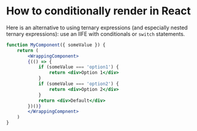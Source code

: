 # How to conditionally render in React

Here is an alternative to using ternary expressions (and especially nested ternary expressions): use an IIFE with conditionals or `switch` statements.

```jsx
function MyComponent({ someValue }) {
    return (
        <WrappingComponent>
        {(() => {
            if (someValue === 'option1') {
                return <div>Option 1</div>
            }
            if (someValue === 'option2') {
                return <div>Option 2</div>
            }
            return <div>Default</div>
        })()}
        </WrappingCompnent>
    )
}
```
